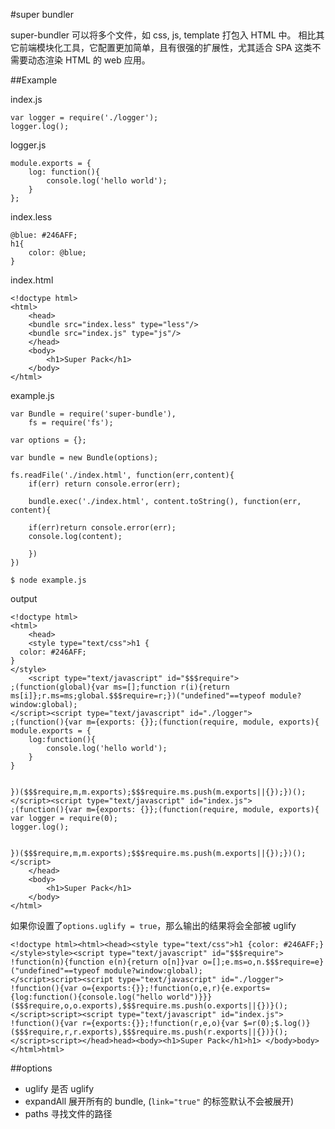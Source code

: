 #super bundler

super-bundler 可以将多个文件，如  css, js, template 打包入 HTML 中。
相比其它前端模块化工具，它配置更加简单，且有很强的扩展性，尤其适合 SPA 这类不需要动态渲染 HTML 的 web 应用。

##Example

index.js

```
var logger = require('./logger');
logger.log();
```

logger.js

```
module.exports = {
    log: function(){
        console.log('hello world');
    }
};
```

index.less

```
@blue: #246AFF;
h1{
    color: @blue;
}
```

index.html

```
<!doctype html>
<html>
    <head>
    <bundle src="index.less" type="less"/>
    <bundle src="index.js" type="js"/>
    </head>
    <body>
        <h1>Super Pack</h1> 
    </body>
</html>
```

example.js

```
var Bundle = require('super-bundle'),
    fs = require('fs');

var options = {};

var bundle = new Bundle(options);

fs.readFile('./index.html', function(err,content){
    if(err) return console.error(err);
    
    bundle.exec('./index.html', content.toString(), function(err, content){
    
    if(err)return console.error(err);
    console.log(content);
         
    })
})
```

```
$ node example.js
```

output

```
<!doctype html>
<html>
    <head>
    <style type="text/css">h1 {
  color: #246AFF;
}
</style>
    <script type="text/javascript" id="$$$require">
;(function(global){var ms=[];function r(i){return ms[i]};r.ms=ms;global.$$$require=r;})("undefined"==typeof module?window:global);
</script><script type="text/javascript" id="./logger">
;(function(){var m={exports: {}};(function(require, module, exports){
module.exports = {
    log:function(){
        console.log('hello world');
    }
}


})($$$require,m,m.exports);$$$require.ms.push(m.exports||{});})();
</script><script type="text/javascript" id="index.js">
;(function(){var m={exports: {}};(function(require, module, exports){
var logger = require(0);
logger.log();


})($$$require,m,m.exports);$$$require.ms.push(m.exports||{});})();
</script>
    </head>
    <body>
        <h1>Super Pack</h1> 
    </body>
</html>

```

如果你设置了`options.uglify = true`，那么输出的结果将会全部被 uglify

```
<!doctype html><html><head><style type="text/css">h1 {color: #246AFF;}</style>style><script type="text/javascript" id="$$$require">
!function(n){function e(n){return o[n]}var o=[];e.ms=o,n.$$$require=e}("undefined"==typeof module?window:global);
</script>script><script type="text/javascript" id="./logger">
!function(){var o={exports:{}};!function(o,e,r){e.exports={log:function(){console.log("hello world")}}}($$$require,o,o.exports),$$$require.ms.push(o.exports||{})}();
</script>script><script type="text/javascript" id="index.js">
!function(){var r={exports:{}};!function(r,e,o){var $=r(0);$.log()}($$$require,r,r.exports),$$$require.ms.push(r.exports||{})}();
</script>script></head>head><body><h1>Super Pack</h1>h1> </body>body></html>html>
```

##options

- uglify 是否 uglify
- expandAll 展开所有的 bundle, (`link="true"` 的标签默认不会被展开)
- paths 寻找文件的路径
